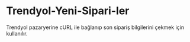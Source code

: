 # Trendyol-Yeni-Sipari-ler
Trendyol pazaryerine cURL ile bağlanıp son sipariş bilgilerini çekmek için kullanılır.
